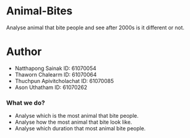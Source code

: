 # Animal-Bites
Analyse animal that bite people and see after 2000s is it different or not.

# Author
 * Natthapong Sainak ID: 61070054
 * Thaworn Chalearm ID: 61070064
 * Thuchpun Apivitcholachat ID: 61070085
 * Ason Uthatham ID: 61070262
### What we do?
* Analyse which is the most animal that bite people.
* Analyse how the most animal that bite look like.
* Analyse which duration that most animal bite people.
